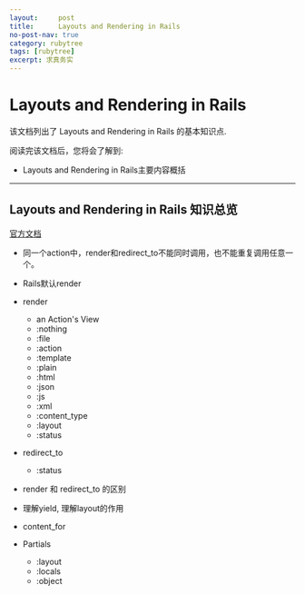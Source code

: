 ```yaml
---
layout:     post
title:      Layouts and Rendering in Rails
no-post-nav: true
category: rubytree
tags: [rubytree]
excerpt: 求真务实
---
```


Layouts and Rendering in Rails
==============================

该文档列出了 Layouts and Rendering in Rails 的基本知识点.

阅读完该文档后，您将会了解到:

* Layouts and Rendering in Rails主要内容概括

--------------------------------------------------------------------------------

 Layouts and Rendering in Rails 知识总览
---------------------------------------------------

[官方文档](http://guides.rubyonrails.org/layouts_and_rendering.html)

- 同一个action中，render和redirect_to不能同时调用，也不能重复调用任意一个。
- Rails默认render

- render
  + an Action's View
  + :nothing
  + :file
  + :action
  + :template
  + :plain
  + :html
  + :json
  + :js
  + :xml
  + :content_type
  + :layout
  + :status

- redirect_to
  + :status

- render 和 redirect_to 的区别

- 理解yield, 理解layout的作用

- content_for

- Partials
  + :layout
  + :locals
  + :object


